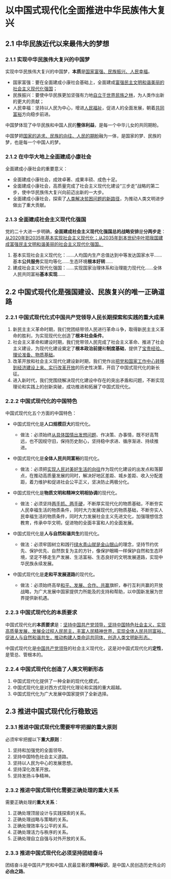 # 以中国式现代化全面推进中华民族伟大复兴

## 2.1 中华民族近代以来最伟大的梦想

### 2.1.1 实现中华民族伟大复兴的中国梦

实现中华民族伟大复兴的中国梦，**本质**是<u>国家富强、民族振兴、人民幸福</u>。

- 国家富强：要在全面建成小康社会基础上，全面建成<u>富强民主文明和谐美丽的社会主义现代化强国</u>；
- 民族振兴：要使中华民族更加坚强有力地<u>自立于世界民族之林</u>，为人类作出新的更大的贡献；
- 人民幸福：坚持以人民为中心，增进<u>人民福祉</u>，促进人的全面发展，朝着<u>共同富裕</u>方向稳步前进。

中国梦体现了中华民族和中国人民的**整体利益**，是每一个中华儿女的共同期盼。

中国梦把<u>国家的追求、民族的向往、人民的期盼</u>融为一体，是国家的梦、民族的梦，也是每一个中国人的梦。

### 2.1.2 在中华大地上全面建成小康社会

全面建成小康社会的重要意义：

- 全面建成小康社会，成效卓著、成果丰硕、成色十足。
- 全面建成小康社会，高质量完成了社会主义现代化建设“三步走”战略的第二步，使中华民族伟大复兴向前迈出新的一大步。
- 全面建成小康社会，探索了<u>人类解决贫困问题的新路径</u>，为推动人类文明进步做出了重大贡献。

### 2.1.3 全面建成社会主义现代化强国

党的二十大进一步明确，**全面建成社会主义现代化强国总的战略安排**是**分两步走**：<u>从2020年到2035年基本实现社会主义现代化；从2035年到本世纪中叶把我国建成富强民主文明和谐美丽的社会主义现代化强国。</u>

1. 基本实现社会主义现代化：……人均国内生产总值达到中等发达国家水平……基本**公共服务**实现均等化……生态环境**根本好转**……
2. 建成社会主义现代化强国：……实现国家治理体系和治理能力现代化……全体人民共同富裕**基本实现**……

## 2.2 中国式现代化是强国建设、民族复兴的唯一正确道路

### 2.2.1 中国式现代化式中国共产党领导人民长期探索和实践的重大成果

1. 新民主主义革命时期，我们党团结带领人民进行革命斗争，取得新民主主义革命的胜利，为实现现代化创造了**根本社会条件**。
2. 社会主义革命和建设时期，我们党带领人民完成了社会主义革命、推进了社会主义建设，为现代化建设奠定了**根本政治前提**和**制度基础**，提供了<u>宝贵经验、理论准备、物质基础</u>。
3. 改革开放和社会主义现代化建设新时期，我们党作出<u>把党和国家工作中心转移到经济建设上来、实行改革开放</u>的历史性决策，开启了中国式现代化的新长征。
4. 进入新时代，我们党围绕解决现代化建设中存在的突出矛盾和问题，不断实现理论和实践上的创新突破，成功推进和拓展了中国式现代化。

### 2.2.2 中国式现代化的中国特色

中国式现代化五个方面的中国特色：

- 中国式现代化是**人口规模巨大**的现代化。
  - 做法：必须始终<u>从具体国情出发想问题</u>、作决策、办事情，既不好高骛远，也不因规守旧，保持历史耐心，坚持稳中求进、循序渐进、持续推进。
- 中国式现代化是**全体人民共同富裕**的现代化。
  - 做法：必须把<u>实现人民对美好生活的向往</u>作为现代化建设的出发点和落脚点，在推动高质量发展的同时，解决好地区差距、城乡差距、收入分配差距，着力维护和促进社会公平正义，坚决防止两极分化。
- 中国式现代化是**物质文明和精神文明相协调**的现代化。
  - 做法：必须坚持<u>两手抓、两手硬</u>，不断厚实现代化的物质基础，不断夯实人民幸福生活的物质条件，同时大力发展现代化的物质基础，不断夯实人民幸福生活的物质条件，同时大力发展社会主义先进文化，加强理想信念教育，传承中华文明，促进物的全面丰富和人的全面发展。

- 中国式现代化是**人与自然和谐共生**的现代化。
  - 做法：必须牢固树立和践行<u>绿水青山就是金山银山</u>的理念，坚持节约优先、保护优先、自然恢复为主的方针，像保护眼睛一样保护自然和生态环境，坚定不移走生产发展、生活富裕、生态良好的文明发展道路，实现中华民族永续发展。
- 中国式现代化是**走和平发展道路**的现代化。
  - 做法：必须始终高举<u>和平、发展、合作、共赢</u>旗帜，奉行互利共赢的开放战略，为广大发展中国家提供力所能及的支持和帮助，以中国新发展为世界提供新机遇。

### 2.2.3 中国式现代化的本质要求

中国式现代化的**本质要求**是：<u>坚持中国共产党领导，坚持中国特色社会主义，实现高质量发展，发展全过程人民民主，丰富人民精神世界，实现全体人民共同富裕，促进人与自然和谐共生，推动构建人类命运共同体，创造人类文明新形态。</u>

中国式现代化是<u>中国共产党领导</u>的社会主义现代化，这是对中国式现代化的**定性**，是管总、管根本的。

### 2.2.4 中国式现代化创造了人类文明新形态

1. 中国式现代化提供了一种全新的现代化模式。
2. 中国式现代化是对西方式现代化理论和实践的重大超越。
3. 中国式现代化为广大发展中国家提供了全新选择。

## 2.3 推进中国式现代化行稳致远

### 2.3.1 推进中国式现代化需要牢牢把握的重大原则

必须牢牢把握以下**重大原则**：

1. 坚持和加强党的全面领导。
2. 坚持中国特色社会主义道路。
3. 坚持以人民为中心的发展思想。
4. 坚持深化改革开放。
5. 坚持发扬斗争精神。

### 2.3.2 推进中国式现代化需要正确处理的重大关系

需要正确处理的**重大关系**：

1. 正确处理顶层设计与实践探索的关系。
2. 正确处理战略与策略的关系。
3. 正确处理效率与公平的关系。
4. 正确处理活力与秩序的关系。
5. 正确处理自立自强与对外开放的关系。

### 2.3.3 推进中国式现代化必须坚持团结奋斗

团结奋斗是中国共产党和中国人民最显著的**精神标识**，是中国人民创造历史伟业的**必由之路**。

